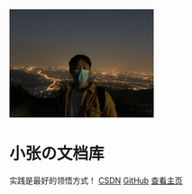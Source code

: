 <img src="./img/logo.png" alt="logo" style="zoom:25%;" />

# 小张の文档库
实践是最好的领悟方式！
[CSDN](https://blog.csdn.net/MarkusZhang?type=blog)
[GitHub](https://github.com/markuszcl99)
[查看主页](README.md)



